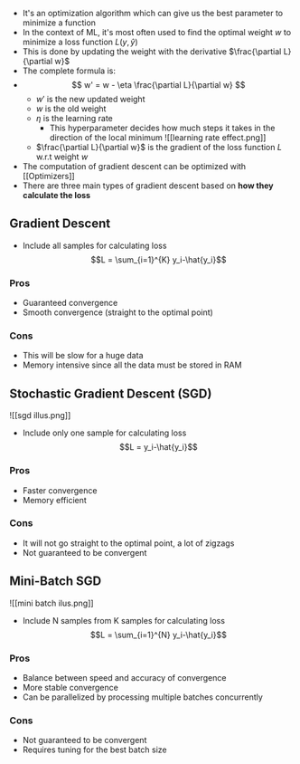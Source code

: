 - It's an optimization algorithm which can give us the best parameter to minimize a function
- In the context of ML, it's most often used to find the optimal weight $w$ to minimize a loss function $L(y, \hat{y})$
- This is done by updating the weight with the derivative $\frac{\partial L}{\partial w}$
- The complete formula is:
- $$
w' = w - \eta \frac{\partial L}{\partial w}
$$
	- $w'$ is the new updated weight
	- $w$ is the old weight
	- $\eta$ is the learning rate
		- This hyperparameter decides how much steps it takes in the direction of the local minimum
		![[learning rate effect.png]]
	- $\frac{\partial L}{\partial w}$ is the gradient of the loss function $L$ w.r.t weight $w$ 
- The computation of gradient descent can be optimized with [[Optimizers]]
- There are three main types of gradient descent based on **how they calculate the loss**
## Gradient Descent
   - Include all samples for calculating loss
	$$L = \sum_{i=1}^{K} y_i-\hat{y_i}$$
### Pros
   - Guaranteed convergence
   - Smooth convergence (straight to the optimal point)
### Cons
   - This will be slow for a huge data
   - Memory intensive since all the data must be stored in RAM
## Stochastic Gradient Descent (SGD)
![[sgd illus.png]]
- Include only one sample for calculating loss
$$L = y_i-\hat{y_i}$$
### Pros
   - Faster convergence
   - Memory efficient
### Cons
- It will not go straight to the optimal point, a lot of zigzags
- Not guaranteed to be convergent	
## Mini-Batch SGD
![[mini batch ilus.png]]
- Include N samples from K samples for calculating loss 
   $$L = \sum_{i=1}^{N} y_i-\hat{y_i}$$
### Pros
   - Balance between speed and accuracy of convergence
   - More stable convergence
   - Can be parallelized by processing multiple batches concurrently
### Cons
   - Not guaranteed to be convergent
   - Requires tuning for the best batch size
